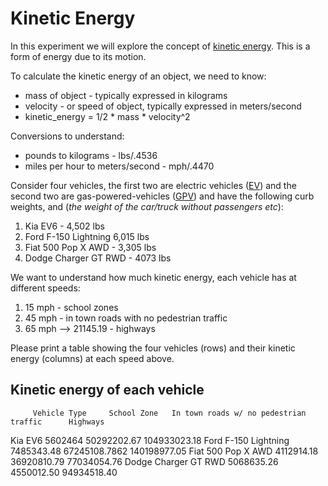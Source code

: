 # Kinetic Energy

In this experiment we will explore the concept of [kinetic energy](https://en.wikipedia.org/wiki/Kinetic_energy). This is a form of energy due to its motion. 

To calculate the kinetic energy of an object, we need to know:
* mass of object - typically expressed in kilograms
* velocity - or speed of object, typically expressed in meters/second
* kinetic_energy = 1/2 * mass * velocity^2

Conversions to understand:
* pounds to kilograms - lbs/.4536
* miles per hour to meters/second - mph/.4470

Consider four vehicles, the first two are electric vehicles ([EV](https://readysetrev.com/how-much-do-electric-vehicles-weigh))  and the second two are gas-powered-vehicles ([GPV](https://carspecs.org/vehicle-weight/))  and have the following curb weights, and (*the weight of the car/truck without passengers etc*):
1. Kia EV6 - 4,502 lbs
2. Ford F-150 Lightning 6,015 lbs
3. Fiat 500 Pop X AWD - 3,305 lbs
4. Dodge Charger GT RWD - 4073 lbs

 We want to understand how much kinetic energy, each vehicle has at different speeds:
1. 15 mph - school zones
2. 45 mph - in town roads with no pedestrian traffic
3. 65 mph --> 21145.19 - highways

Please print a table showing the four vehicles (rows) and their kinetic energy (columns) at each speed above.

Kinetic energy of each vehicle
------------------------------
         Vehicle Type     School Zone   In town roads w/ no pedestrian traffic      Highways
Kia EV6                     5602464                 50292202.67                   104933023.18
Ford F-150 Lightning      7485343.48               67245108.7862                   140198977.05
Fiat 500 Pop X AWD        4112914.18                36920810.79                  77034054.76
Dodge Charger GT RWD      5068635.26                4550012.50                    94934518.40